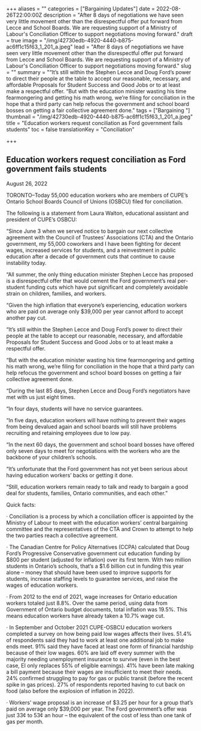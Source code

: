 +++
aliases = ""
categories = ["Bargaining Updates"]
date = 2022-08-26T22:00:00Z
description = "After 8 days of negotiations we have seen very little movement other than the disrespectful offer put forward from Lecce and School Boards. We are requesting support of a Ministry of Labour's Conciliation Officer to support negotiations moving forward."
draft = true
image = "/img/42730edb-4920-4440-b875-ac6ff1c15f63_1_201_a.jpeg"
lead = "After 8 days of negotiations we have seen very little movement other than the disrespectful offer put forward from Lecce and School Boards. We are requesting support of a Ministry of Labour's Conciliation Officer to support negotiations moving forward."
slug = ""
summary = "“It’s still within the Stephen Lecce and Doug Ford’s power to direct their people at the table to accept our reasonable, necessary, and affordable Proposals for Student Success and Good Jobs or to at least make a respectful offer.  “But with the education minister wasting his time fearmongering and getting his math wrong, we’re filing for conciliation in the hope that a third party can help refocus the government and school board bosses on getting a fair collective agreement done."
tags = ["Bargaining "]
thumbnail = "/img/42730edb-4920-4440-b875-ac6ff1c15f63_1_201_a.jpeg"
title = "Education workers request conciliation as Ford government fails students"
toc = false
translationKey = "Conciliation"

+++
## **Education workers request conciliation as Ford government fails students**

August 26, 2022

TORONTO–Today 55,000 education workers who are members of CUPE’s Ontario School Boards Council of Unions (OSBCU) filed for conciliation.

The following is a statement from Laura Walton, educational assistant and president of CUPE’s OSBCU:

“Since June 3 when we served notice to bargain our next collective agreement with the Council of Trustees’ Associations (CTA) and the Ontario government, my 55,000 coworkers and I have been fighting for decent wages, increased services for students, and a reinvestment in public education after a decade of government cuts that continue to cause instability today.

“All summer, the only thing education minister Stephen Lecce has proposed is a disrespectful offer that would cement the Ford government’s real per-student funding cuts which have put significant and completely avoidable strain on children, families, and workers.

“Given the high inflation that everyone’s experiencing, education workers who are paid on average only $39,000 per year cannot afford to accept another pay cut.

“It’s still within the Stephen Lecce and Doug Ford’s power to direct their people at the table to accept our reasonable, necessary, and affordable Proposals for Student Success and Good Jobs or to at least make a respectful offer.

“But with the education minister wasting his time fearmongering and getting his math wrong, we’re filing for conciliation in the hope that a third party can help refocus the government and school board bosses on getting a fair collective agreement done.

“During the last 85 days, Stephen Lecce and Doug Ford’s negotiators have met with us just eight times.

“In four days, students will have no service guarantees.

“In five days, education workers will have nothing to prevent their wages from being devalued again and school boards will still have problems recruiting and retaining employees due to low pay.

“In the next 60 days, the government and school board bosses have offered only seven days to meet for negotiations with the workers who are the backbone of your children’s schools.

“It’s unfortunate that the Ford government has not yet been serious about having education workers’ backs or getting it done.

“Still, education workers remain ready to talk and ready to bargain a good deal for students, families, Ontario communities, and each other.”

Quick facts:

· Conciliation is a process by which a conciliation officer is appointed by the Ministry of Labour to meet with the education workers’ central bargaining committee and the representatives of the CTA and Crown to attempt to help the two parties reach a collective agreement.

· The Canadian Centre for Policy Alternatives (CCPA) calculated that Doug Ford’s Progressive Conservative government cut education funding by $800 per student (adjusted for inflation) over its first term. With two million students in Ontario’s schools, that’s a $1.6 billion cut in funding this year alone – money that should have been used to improve supports for students, increase staffing levels to guarantee services, and raise the wages of education workers.

· From 2012 to the end of 2021, wage increases for Ontario education workers totaled just 8.8%. Over the same period, using data from Government of Ontario budget documents, total inflation was 19.5%. This means education workers have already taken a 10.7% wage cut.

· In September and October 2021 CUPE-OSBCU education workers completed a survey on how being paid low wages affects their lives. 51.4% of respondents said they had to work at least one additional job to make ends meet. 91% said they have faced at least one form of financial hardship because of their low wages. 60% are laid off every summer with the majority needing unemployment insurance to survive (even in the best case, EI only replaces 55% of eligible earnings). 41% have been late making a bill payment because their wages are insufficient to meet their needs. 24% confirmed struggling to pay for gas or public transit (before the recent spike in gas prices). 27% of respondents reported having to cut back on food (also before the explosion of inflation in 2022).

· Workers’ wage proposal is an increase of $3.25 per hour for a group that’s paid on average only $39,000 per year. The Ford government’s offer was just 33¢ to 53¢ an hour – the equivalent of the cost of less than one tank of gas per month.